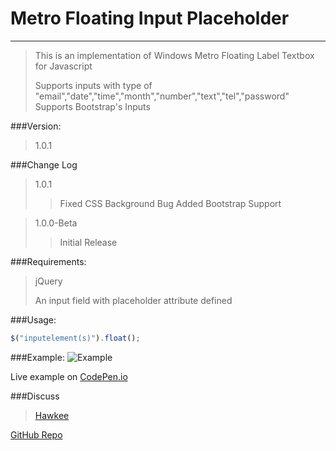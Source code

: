 # Metro Floating Input Placeholder
---
> This is an implementation of Windows Metro Floating Label Textbox for Javascript
> 
> Supports inputs with type of "email","date","time","month","number","text","tel","password"
> Supports Bootstrap's Inputs

###Version:
> 1.0.1

###Change Log
>1.0.1
>>Fixed CSS Background Bug
>>Added Bootstrap Support

>1.0.0-Beta
>>Initial Release

###Requirements:
> jQuery
>
> An input field with placeholder attribute defined

###Usage:
```js
$("inputelement(s)").float();
```
###Example:
![Example](http://www.devian.gr/Misc/example.png?1)

Live example on [CodePen.io](http://codepen.io/ProIcons/pen/KdpBZy/)

###Discuss
> [Hawkee](http://hawkee.com/snippet/16523/)

[GitHub Repo](https://github.com/ProIcons/floatinginput.js)
